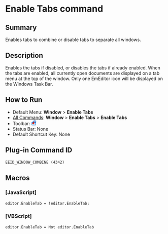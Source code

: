 # Enable Tabs command

## Summary

Enables tabs to combine or disable tabs to separate all windows.

## Description

Enables the tabs if disabled, or disables the tabs if already enabled. When the tabs are enabled, all currently open documents are displayed on a tab menu at the top of the window. Only one EmEditor
icon will be displayed on the Windows Task Bar.

## How to Run

- Default Menu: **Window** \> **Enable Tabs**
- [All Commands](../tools/all_commands): **Window**
\> **Enable Tabs** \> **Enable Tabs**
- Toolbar: ![](../../images/windowcombine.png)
- Status Bar: None
- Default Shortcut Key: None

## Plug-in Command ID

```
EEID_WINDOW_COMBINE (4342)
```

## Macros

### \[JavaScript\]

```
editor.EnableTab = !editor.EnableTab;
```

### \[VBScript\]

```
editor.EnableTab = Not editor.EnableTab
```
